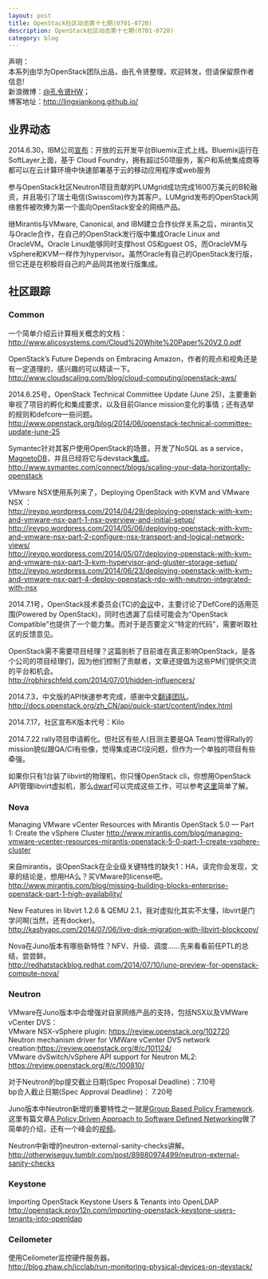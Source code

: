 ```yaml
---
layout: post
title: OpenStack社区动态第十七期(0701-0720)
description: OpenStack社区动态第十七期(0701-0720)
category: blog
---
```


声明：  
本系列由华为OpenStack团队出品，由孔令贤整理，欢迎转发，但请保留原作者信息!  
新浪微博：[@孔令贤HW](http://weibo.com/lingxiankong)；  
博客地址：<http://lingxiankong.github.io/>

## 业界动态
2014.6.30，IBM公司[宣布](http://www-03.ibm.com/press/us/en/pressrelease/44239.wss)：开放的云开发平台Bluemix正式上线。Bluemix运行在SoftLayer上面，基于 Cloud Foundry，拥有超过50项服务，客户和系统集成商等都可以在云计算环境中快速部署基于云的移动应用程序或web服务

参与OpenStack社区Neutron项目贡献的PLUMgrid成功完成1600万美元的B轮融资，并且吸引了瑞士电信(Swisscom)作为其客户。LUMgrid发布的OpenStack网络套件被吹捧为第一个面向OpenStack安全的网络产品。

继Mirantis与VMware, Canonical, and IBM建立合作伙伴关系之后，mirantis又与Oracle合作，在自己的OpenStack发行版中集成Oracle Linux and OracleVM。Oracle Linux能够同时支撑host OS和guest OS，而OracleVM与vSphere和KVM一样作为hypervisor。虽然Oracle有自己的OpenStack发行版，但它还是在积极将自己的产品同其他发行版集成。

## 社区跟踪
### Common
一个简单介绍云计算相关概念的文档：  
<http://www.alicosystems.com/Cloud%20White%20Paper%20V2.0.pdf>

OpenStack’s Future Depends on Embracing Amazon，作者的观点和视角还是有一定道理的，感兴趣的可以精读一下。 
<http://www.cloudscaling.com/blog/cloud-computing/openstack-aws/>

2014.6.25号，OpenStack Technical Committee Update (June 25)，主要重新审视了项目的孵化和集成要求，以及目前Glance mission变化的事情；还有选举的规则和defcore一些问题。  
<http://www.openstack.org/blog/2014/06/openstack-technical-committee-update-june-25>

Symantec针对其客户使用OpenStack的场景，开发了NoSQL as a service，[MagnetoDB](https://wiki.openstack.org/wiki/MagnetoDB)，并且已经将它与devstack[集成](https://github.com/stackforge/magnetodb/tree/master/contrib/devstack)。  
<http://www.symantec.com/connect/blogs/scaling-your-data-horizontally-openstack>

VMware NSX使用系列来了，Deploying OpenStack with KVM and VMware NSX ：  
<http://jreypo.wordpress.com/2014/04/29/deploying-openstack-with-kvm-and-vmware-nsx-part-1-nsx-overview-and-initial-setup/>  
<http://jreypo.wordpress.com/2014/05/06/deploying-openstack-with-kvm-and-vmware-nsx-part-2-configure-nsx-transport-and-logical-network-views/>  
<http://jreypo.wordpress.com/2014/05/07/deploying-openstack-with-kvm-and-vmware-nsx-part-3-kvm-hypervisor-and-gluster-storage-setup/>   
<http://jreypo.wordpress.com/2014/06/23/deploying-openstack-with-kvm-and-vmware-nsx-part-4-deploy-openstack-rdo-with-neutron-integrated-with-nsx> 

2014.7.1号，OpenStack技术委员会(TC)的[会议](http://www.openstack.org/blog/2014/07/openstack-technical-committee-update-july-1/)中，主要讨论了DefCore的适用范围(Powered by OpenStack)，同时也透漏了后续可能会为“OpenStack Compatible”也提供了一个能力集。而对于是否要定义“特定的代码”，需要听取社区的反馈意见。

OpenStack需不需要项目经理？这篇剖析了目前谁在真正影响OpenStack，是各个公司的项目经理们，因为他们控制了贡献者，文章还提倡为这些PM们提供交流的平台和机会。  
<http://robhirschfeld.com/2014/07/01/hidden-influencers/> 

2014.7.3，中文版的API快速参考完成，感谢中文[翻译团队](https://wiki.openstack.org/wiki/I18nTeam)。  
<http://docs.openstack.org/zh_CN/api/quick-start/content/index.html>

2014.7.17，社区宣布K版本代号：Kilo

2014.7.22 rally项目申请孵化。但社区有些人(目测主要是QA Team)觉得Rally的mission貌似跟QA/CI有些像，觉得集成进CI没问题，但作为一个单独的项目有些牵强。

如果你只有1台装了libvirt的物理机，你只懂OpenStack cli，你想用OpenStack API管理libvirt虚拟机，那么[dwarf](https://github.com/juergh/dwarf)可以完成这些工作，可以参考[这里](http://serverascode.com//2014/07/07/dwarf-openstack.html)简单了解。

### Nova
Managing VMware vCenter Resources with Mirantis OpenStack 5.0 — Part 1: Create the vSphere Cluster
<http://www.mirantis.com/blog/managing-vmware-vcenter-resources-mirantis-openstack-5-0-part-1-create-vsphere-cluster>

来自mirantis，谈OpenStack在企业级关键特性的缺失1：HA，读完你会发现，文章的结论是，想用HA么？买VMware的license吧。  
<http://www.mirantis.com/blog/missing-building-blocks-enterprise-openstack-part-1-high-availability/>

New Features in libvirt 1.2.6 & QEMU 2.1，我对虚拟化其实不太懂，libvirt是门学问啊(当然，还有docker)。   
<http://kashyapc.com/2014/07/06/live-disk-migration-with-libvirt-blockcopy/>

Nova在Juno版本有哪些新特性？NFV、升级、调度……先来看看前任PTL的总结，尝尝鲜。  
<http://redhatstackblog.redhat.com/2014/07/10/juno-preview-for-openstack-compute-nova/>

### Neutron
VMware在Juno版本中会增强对自家网络产品的支持，包括NSX以及VMWare vCenter DVS：  
VMware NSX-vSphere plugin: <https://review.openstack.org/102720>   
Neutron mechanism driver for VMWare vCenter DVS network creation:<https://review.openstack.org/#/c/101124/>  
VMware dvSwitch/vSphere API support for Neutron ML2: <https://review.openstack.org/#/c/100810/>

对于Neutron的bp提交截止日期(Spec Proposal Deadline)：7.10号  
bp合入截止日期(Spec Approval Deadline)： 7.20号

Juno版本中Neutron新增的重要特性之一就是[Group Based Policy Framework](https://blueprints.launchpad.net/neutron/+spec/group-based-policy-abstraction). 这里有篇文章[A Policy Driven Approach to Software Defined Networking](http://www.nuagenetworks.net/sdn-policy-architecture-sneddon/)做了简单的介绍，还有一个峰会的[视频](https://www.openstack.org/summit/openstack-summit-atlanta-2014/session-videos/presentation/demo-theater-nuage-common-network-policy-and-migration-to-openstack)。

Neutron中新增的neutron-external-sanity-checks讲解。  
<http://otherwiseguy.tumblr.com/post/89880974499/neutron-external-sanity-checks>

### Keystone
Importing OpenStack Keystone Users & Tenants into OpenLDAP  
<http://openstack.prov12n.com/importing-openstack-keystone-users-tenants-into-openldap>

### Ceilometer
使用Ceilometer监控硬件服务器。  
<http://blog.zhaw.ch/icclab/run-monitoring-physical-devices-on-devstack/> 